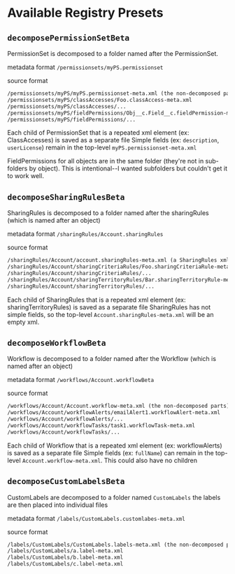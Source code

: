 # Available Registry Presets

## `decomposePermissionSetBeta`

PermissionSet is decomposed to a folder named after the PermissionSet.

metadata format
`/permissionsets/myPS.permissionset`

source format

```txt
/permissionsets/myPS/myPS.permissionset-meta.xml (the non-decomposed parts)
/permissionsets/myPS/classAccesses/Foo.classAccess-meta.xml
/permissionsets/myPS/classAccesses/...
/permissionsets/myPS/fieldPermissions/Obj__c.Field__c.fieldPermission-meta.xml
/permissionsets/myPS/fieldPermissions/...
```

Each child of PermissionSet that is a repeated xml element (ex: ClassAccesses) is saved as a separate file
Simple fields (ex: `description`, `userLicense`) remain in the top-level `myPS.permissionset-meta.xml`

FieldPermissions for all objects are in the same folder (they're not in sub-folders by object). This is intentional--I wanted subfolders but couldn't get it to work well.

## `decomposeSharingRulesBeta`

SharingRules is decomposed to a folder named after the sharingRules (which is named after an object)

metadata format
`/sharingRules/Account.sharingRules`

source format

```txt
/sharingRules/Account/account.sharingRules-meta.xml (a SharingRules xml node with no contents)
/sharingRules/Account/sharingCriteriaRules/Foo.sharingCriteriaRule-meta.xml
/sharingRules/Account/sharingCriteriaRules/...
/sharingRules/Account/sharingTerritoryRules/Bar.sharingTerritoryRule-meta.xml
/sharingRules/Account/sharingTerritoryRules/...
```

Each child of SharingRules that is a repeated xml element (ex: sharingTerritoryRules) is saved as a separate file
SharingRules has not simple fields, so the top-level `Account.sharingRules-meta.xml` will be an empty xml.

## `decomposeWorkflowBeta`

Workflow is decomposed to a folder named after the Workflow (which is named after an object)

metadata format
`/workflows/Account.workflowBeta`

source format

```txt
/workflows/Account/Account.workflow-meta.xml (the non-decomposed parts)
/workflows/Account/workflowAlerts/emailAlert1.workflowAlert-meta.xml
/workflows/Account/workflowAlerts/...
/workflows/Account/workflowTasks/task1.workflowTask-meta.xml
/workflows/Account/workflowTasks/...
```

Each child of Workflow that is a repeated xml element (ex: workflowAlerts) is saved as a separate file
Simple fields (ex: `fullName`) can remain in the top-level `Account.workflow-meta.xml`. This could also have no children

## `decomposeCustomLabelsBeta`

CustomLabels are decomposed to a folder named `CustomLabels` the labels are then placed into individual files

metadata format
`/labels/CustomLabels.customlabes-meta.xml`

source format

```txt
/labels/CustomLabels/CustomLabels.labels-meta.xml (the non-decomposed parts)
/labels/CustomLabels/a.label-meta.xml
/labels/CustomLabels/b.label-meta.xml
/labels/CustomLabels/c.label-meta.xml
```
